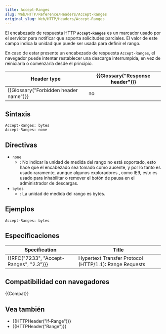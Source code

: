```yaml
---
title: Accept-Ranges
slug: Web/HTTP/Reference/Headers/Accept-Ranges
original_slug: Web/HTTP/Headers/Accept-Ranges
---
```


El encabezado de respuesta HTTP **`Accept-Ranges`** es un marcador usado por el servidor para notificar que soporta solicitudes parciales. El valor de este campo indica la unidad que puede ser usada para definir el rango.

En caso de estar presente un encabezado de respuesta `Accept-Ranges`, el navegador puede intentar restablecer una descarga interrumpida, en vez de reiniciarla o comenzarla desde el principio.

| Header type                           | {{Glossary("Response header")}} |
| ------------------------------------- | ------------------------------- |
| {{Glossary("Forbidden header name")}} | no                              |

## Sintaxis

```
Accept-Ranges: bytes
Accept-Ranges: none
```

## Directivas

- `none`
  - : No indicar la unidad de medida del rango no está soportado, esto hace que el encabezado sea tomado como ausente, y por lo tanto es usado raramente, aunque algunos exploradores , como IE9, esto es usado para inhabilitar o remover el botón de pausa en el administrador de descargas.
- `bytes`
  - : La unidad de medida del rango es bytes.

## Ejemplos

```
Accept-Ranges: bytes
```

## Especificaciones

| Specification                           | Title                                                  |
| --------------------------------------- | ------------------------------------------------------ |
| {{RFC("7233", "Accept-Ranges", "2.3")}} | Hypertext Transfer Protocol (HTTP/1.1): Range Requests |

## Compatibilidad con navegadores

{{Compat}}

## Vea también

- {{HTTPHeader("If-Range")}}
- {{HTTPHeader("Range")}}
